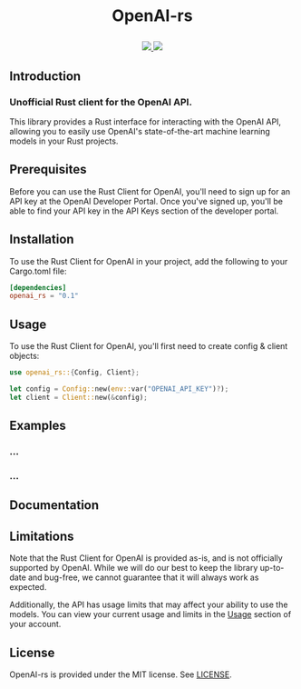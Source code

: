 # <p align="center">OpenAI-rs</p>

<p align="center">
    <a href="https://github.com/lbkolev/openai-rs/blob/master/LICENSE">
        <img src="https://img.shields.io/badge/license-MIT-blue.svg">
    </a>
    <a href="https://github.com/lbkolev/openai-rs/actions?query=workflow%3ACI+branch%3Amaster">
        <img src="https://github.com/lbkolev/openai-rs/actions/workflows/ci.yml/badge.svg">
    </a>
</p>

## Introduction
### Unofficial Rust client for the OpenAI API.
This library provides a Rust interface for interacting with the OpenAI API, allowing you to easily use OpenAI's state-of-the-art machine learning models in your Rust projects.

## Prerequisites
Before you can use the Rust Client for OpenAI, you'll need to sign up for an API key at the OpenAI Developer Portal. Once you've signed up, you'll be able to find your API key in the API Keys section of the developer portal.

## Installation
To use the Rust Client for OpenAI in your project, add the following to your Cargo.toml file:
```toml
[dependencies]
openai_rs = "0.1"
```

## Usage
To use the Rust Client for OpenAI, you'll first need to create config & client objects:
```rust
use openai_rs::{Config, Client};

let config = Config::new(env::var("OPENAI_API_KEY")?);
let client = Client::new(&config);
```

## Examples
### ...

### ...


## Documentation


## Limitations
Note that the Rust Client for OpenAI is provided as-is, and is not officially supported by OpenAI. While we will do our best to keep the library up-to-date and bug-free, we cannot guarantee that it will always work as expected.

Additionally, the API has usage limits that may affect your ability to use the models. You can view your current usage and limits in the [Usage](https://beta.openai.com/account/usage) section of your account.

## License
OpenAI-rs is provided under the MIT license. See [LICENSE](LICENSE).